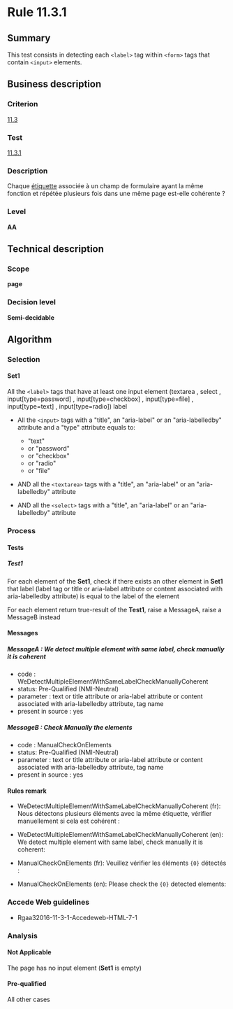 # Rule 11.3.1

## Summary

This test consists in detecting each `<label>` tag within `<form>` tags that contain `<input>` elements.

## Business description

### Criterion

[11.3](http://references.modernisation.gouv.fr/rgaa/criteres.html#crit-11-3)

### Test

[11.3.1](http://references.modernisation.gouv.fr/rgaa/criteres.html#test-11-3-1)

### Description

Chaque <a href="http://references.modernisation.gouv.fr/rgaa/glossaire.html#tiquette-de-champs-de-formulaire">&eacute;tiquette</a> associ&eacute;e &agrave; un champ de formulaire ayant la m&ecirc;me fonction et r&eacute;p&eacute;t&eacute;e plusieurs fois dans une m&ecirc;me page est-elle coh&eacute;rente ?

### Level

**AA**

## Technical description

### Scope

**page**

### Decision level

**Semi-decidable**

## Algorithm

### Selection

#### Set1

All the `<label>` tags that have at least one input element (textarea , select , input[type=password] , input[type=checkbox] , input[type=file] , input[type=text] , input[type=radio]) label

-   All the `<input>` tags with a "title", an "aria-label" or an "aria-labelledby" attribute and a "type"
    attribute equals to:
    -   "text"
    -   or "password"
    -   or "checkbox"
    -   or "radio"
    -   or "file"

-   AND all the `<textarea>` tags with a "title", an "aria-label" or an "aria-labelledby" attribute
-   AND all the `<select>` tags with a "title", an "aria-label" or an "aria-labelledby" attribute

### Process

#### Tests

##### Test1

For each element of the **Set1**, check if there exists an other element in **Set1** that label (label tag or title or aria-label attribute or content associated with aria-labelledby attribute) is equal to the label of the element

For each element return true-result of the **Test1**, raise a MessageA, raise a MessageB instead

#### Messages

##### MessageA : We detect multiple element with same label, check manually it is coherent

-   code : WeDetectMultipleElementWithSameLabelCheckManuallyCoherent
-   status: Pre-Qualified (NMI-Neutral)
-   parameter : text or title attribute or aria-label attribute or content associated with aria-labelledby attribute, tag name
-   present in source : yes

##### MessageB : Check Manually the elements

-   code : ManualCheckOnElements
-   status: Pre-Qualified (NMI-Neutral)
-   parameter : text or title attribute or aria-label attribute or content associated with aria-labelledby attribute, tag name
-   present in source : yes

#### Rules remark

 * WeDetectMultipleElementWithSameLabelCheckManuallyCoherent (fr): Nous d&eacute;tectons plusieurs &eacute;l&eacute;ments avec la m&ecirc;me &eacute;tiquette, v&eacute;rifier manuellement si cela est coh&eacute;rent : 
 * WeDetectMultipleElementWithSameLabelCheckManuallyCoherent (en): We detect multiple element with same label, check manually it is coherent: 

 * ManualCheckOnElements (fr): Veuillez v&eacute;rifier les &eacute;l&eacute;ments <code>{0}</code> d&eacute;tect&eacute;s :
 * ManualCheckOnElements (en): Please check the <code>{0}</code> detected elements:

### Accede Web guidelines

 * Rgaa32016-11-3-1-Accedeweb-HTML-7-1

### Analysis

#### Not Applicable

The page has no input element (**Set1** is empty)

#### Pre-qualified

All other cases

